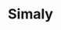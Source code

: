 ---
layout: post
title: Simaly
site: http://getsimaly.com
image: https://d1qb2nb5cznatu.cloudfront.net/startups/i/430264-adf7832e45770d086928eb49e2429d1b-medium_jpg.jpg
category: demo
whichdd: October 2014
maker:
- name: Mark Miscavage
  school: Pace University
---
